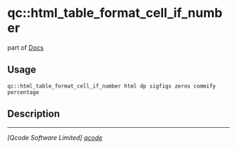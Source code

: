 qc::html_table_format_cell_if_number
====================================

part of [Docs](.)

Usage
-----
`qc::html_table_format_cell_if_number html dp sigfigs zeros commify percentage`

Description
-----------


----------------------------------
*[Qcode Software Limited] [qcode]*

[qcode]: www.qcode.co.uk "Qcode Software"